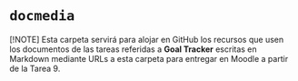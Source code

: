 # `docmedia`

[!NOTE] Esta carpeta servirá para alojar en GitHub los recursos que usen los documentos de las tareas referidas a **Goal Tracker** escritas en Markdown mediante URLs a esta carpeta para entregar en Moodle a partir de la Tarea 9.